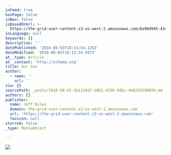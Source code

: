 ```yaml
---
inFeed: true
hasPage: false
inNav: false
isBasedOnUrl: >-
  https://the-grid-user-content.s3-us-west-2.amazonaws.com/8a90d945-4343-4a2d-98ce-f27e5983b2e9.jpg
inLanguage: null
keywords: []
description: ''
datePublished: '2016-08-03T18:14:54.126Z'
dateModified: '2016-08-03T18:13:54.697Z'
at__type: Article
at__context: 'http://schema.org'
title: Our Sun
author:
  - name: ''
    url: ''
via: {}
sourcePath: _posts/2016-08-03-2b1129d7-20b2-425b-9dbc-446259298039.md
authors: []
publisher:
  name: Jeff Niles
  domain: the-grid-user-content.s3-us-west-2.amazonaws.com
  url: 'https://the-grid-user-content.s3-us-west-2.amazonaws.com'
  favicon: null
starred: false
_type: MediaObject

---
```

![](https://the-grid-user-content.s3-us-west-2.amazonaws.com/8a90d945-4343-4a2d-98ce-f27e5983b2e9.jpg)
